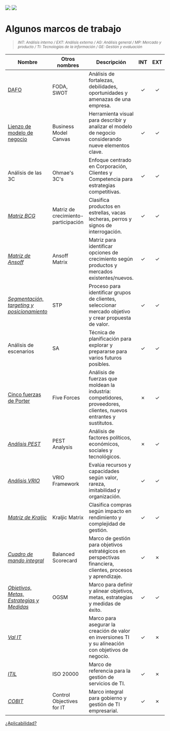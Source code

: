 [![](https://img.shields.io/badge/-Tabla_de_contenidos-000?style=flat&logo=Emlakjet&logoColor=red)](../README.md)
[![](https://img.shields.io/badge/-Inicio%20de%20cap%C3%ADtulo-000?style=flat&logo=Acclaim&logoColor=red)](README.md)

# Algunos marcos de trabajo

> <sub>*INT: Análisis interno / EXT: Análisis externo / AG: Análisis general / MP: Mercado y producto / TI: Tecnologías de la información / GE: Gestión y evaluación*</sub>

|Nombre|Otros nombres|Descripción|INT|EXT|AG|MP|TI|GE|
|-|-|-|:-:|:-:|:-:|:-:|:-:|:-:|
|[DAFO](analisisDAFO/README.md)|FODA, SWOT|Análisis de fortalezas, debilidades, oportunidades y amenazas de una empresa.|✓|✓|✓|✓|✓|✓|
|[Lienzo de modelo de negocio](lienzoModeloNegocio/README.md)|Business Model Canvas|Herramienta visual para describir y analizar el modelo de negocio considerando nueve elementos clave.|✓|✓|✓|✓||✓|
|Análisis de las 3C|Ohmae's 3C's|Enfoque centrado en Corporación, Clientes y Competencia para estrategias competitivas.|✓|✓|✓|✓||✓|
|*[Matriz BCG](https://es.wikipedia.org/wiki/Matriz_BCG)*|Matriz de crecimiento-participación|Clasifica productos en estrellas, vacas lecheras, perros y signos de interrogación.|✓|✓||✓||✓|
|*[Matriz de Ansoff](https://es.wikipedia.org/wiki/Matriz_de_Ansoff)*|Ansoff Matrix|Matriz para identificar opciones de crecimiento según productos y mercados existentes/nuevos.|✓|✓||✓||✓|
|*[Segmentación, targeting y posicionamiento](https://en.wikipedia.org/wiki/Segmenting-targeting-positioning)*|STP|Proceso para identificar grupos de clientes, seleccionar mercado objetivo y crear propuesta de valor.|✓|✓||✓|||
|Análisis de escenarios|SA|Técnica de planificación para explorar y prepararse para varios futuros posibles.|✓|✓|✓|✓|✓|✓|
|[Cinco fuerzas de Porter](fiveForces/README.md)|Five Forces|Análisis de fuerzas que moldean la industria: competidores, proveedores, clientes, nuevos entrantes y sustitutos.|✗|✓||✓|||
|*[Análisis PEST](https://es.wikipedia.org/wiki/An%C3%A1lisis_PEST)*|PEST Analysis|Análisis de factores políticos, económicos, sociales y tecnológicos.|✗|✓|✓|✓|✓||
|*[Análisis VRIO](https://en.wikipedia.org/wiki/VRIO)*|VRIO Framework|Evalúa recursos y capacidades según valor, rareza, imitabilidad y organización.|✓|✓|✓||✓|✓|
|*[Matriz de Kraljic](https://en.wikipedia.org/wiki/Kraljic_matrix)*|Kraljic Matrix|Clasifica compras según impacto en rendimiento y complejidad de gestión.|✓|✓||||✓|
|*[Cuadro de mando integral](https://es.wikipedia.org/wiki/Cuadro_de_mando_integral)*|Balanced Scorecard|Marco de gestión para objetivos estratégicos en perspectivas financiera, clientes, procesos y aprendizaje.|✓|✗|✓|✓|✓|✓|
|*[Objetivos, Metas, Estrategias y Medidas](https://en.wikipedia.org/wiki/OGSM)*|OGSM|Marco para definir y alinear objetivos, metas, estrategias y medidas de éxito.|✓|✓|✓||✓|✓|
|*[Val IT](https://es.wikipedia.org/wiki/Val_IT)*||Marco para asegurar la creación de valor en inversiones TI y su alineación con objetivos de negocio.|✓|✗|||✓|✓|
|*[ITIL](https://es.wikipedia.org/wiki/ITIL)*|ISO 20000|Marco de referencia para la gestión de servicios de TI.|✓|✗|||✓|✓|
|*[COBIT](https://es.wikipedia.org/wiki/COBIT)*|Control Objectives for IT|Marco integral para gobierno y gestión de TI empresarial.|✓|✗|||✓|✓|

[¿Aplicabilidad?](aplicabilidad.md)
